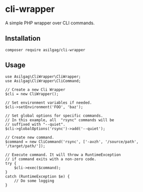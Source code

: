# cli-wrapper

A simple PHP wrapper over CLI commands.

## Installation
    composer require asilgag/cli-wrapper

## Usage

    use Asilgag\CliWrapper\CliWrapper;
    use Asilgag\CliWrapper\CliCommand;
    
    // Create a new Cli Wrapper
    $cli = new CliWrapper();
    
    // Set environment variables if needed.
    $cli->setEnvironment('FOO', 'baz');
    
    // Set global options for specific commands.
    // In this example, all  "rsync" commands will be
    // suffixed with "--quiet".
    $cli->globalOptions('rsync')->add('--quiet');

    // Create new command.
    $command = new CliCommand('rsync', ['-avzh', '/source/path', '/target/path/']);
    
    // Execute command. It will throw a RuntimeException
    // if command exits with a non-zero code.
    try {
        $cli->exec($command);
    }
    catch (RuntimeException $e) {
        // Do some logging
    }
    
    
